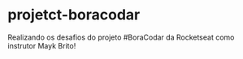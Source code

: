 # projetct-boracodar
Realizando os desafios do projeto #BoraCodar da Rocketseat como instrutor Mayk Brito! 
